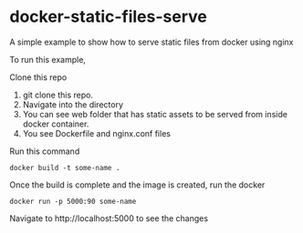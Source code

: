 # docker-static-files-serve
A simple example to show how to serve static files from docker using nginx

To run this example,

Clone this repo

1. git clone this repo.
2. Navigate into the directory
3. You can see web folder that has static assets to be served from inside docker container.
4. You see Dockerfile and nginx.conf files

Run this command
```
docker build -t some-name .
```

Once the build is complete and the image is created, run the docker 

```
docker run -p 5000:90 some-name
```

Navigate to http://localhost:5000 to see the changes

